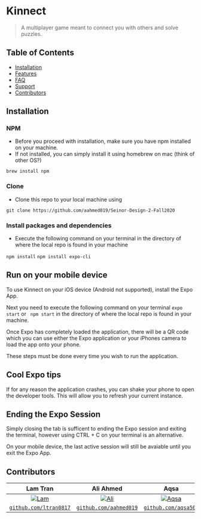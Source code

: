 # Kinnect

> A multiplayer game meant to connect you with others and solve puzzles.

## Table of Contents

- [Installation](#installation)
- [Features](#features)
- [FAQ](#faq)
- [Support](#support)
- [Contributors](#contributors)


## Installation

### NPM

- Before you proceed with installation, make sure you have npm installed on your machine.
- If not installed, you can simply install it using homebrew on mac (think of other OS?)

``` brew install npm ```

### Clone

- Clone this repo to your local machine using

``` git clone https://github.com/aahmed019/Seinor-Design-2-Fall2020 ```

### Install packages and dependencies
- Execute the following command on your terminal in the directory of where the local repo is found in your machine

``` npm install ```
``` npm install expo-cli ```


## Run on your mobile device

To use Kinnect on your iOS device (Android not supported), install the Expo App. 

Next you need to execute the following command on your terminal ``` expo start ``` or ``` npm start``` in the directory of where the local repo is found in your machine.

Once Expo has completely loaded the application, there will be a QR code which you can use either the Expo application or your iPhones camera to load the app onto your phone.

These steps must be done every time you wish to run the application.

## Cool Expo tips

If for any reason the application crashes, you can shake your phone to open the developer tools. This will allow you to refresh your current instance.

## Ending the Expo Session

Simply closing the tab is sufficent to ending the Expo session and exiting the terminal, however using CTRL + C on your terminal is an alternative.

On your mobile device, the last active session will still be avaiable until you exit the Expo App.

## Contributors

| **Lam Tran** | **Ali Ahmed** | **Aqsa** | **Jose Vargas** |
| :---: |:---:| :---:| :---:|
| [![Lam](https://avatars3.githubusercontent.com/u/47982551?s=460&u=84af4eb90fd989c60d742fec971acf274f0e28e0&v=4&s=200)](https://github.com/ltran0817)    | [![Ali](https://avatars1.githubusercontent.com/u/42854126?s=460&u=db33df9d2fa459af724b170ff1c89aff7d4b5276&v=4)](https://github.com/aahmed019) | [![Aqsa](https://avatars0.githubusercontent.com/u/35515035?s=200&v=4)](http://github.com/aqsa505)  | [![Jose](https://avatars0.githubusercontent.com/u/32646029?s=460&u=5218cbda2e545f0a3a35b3e081720bb4857a691e&v=4&s=200)](https://github.com/doublejvargas)  |
| <a href="https://github.com/ltran0817" target="_blank">`github.com/ltran0817`</a> | <a href="https://github.com/aahmed019" target="_blank">`github.com/aahmed019`</a> | <a href="http://github.com/aqsa505" target="_blank">`github.com/aqsa505`</a> | <a href="https://github.com/doublejvargas" target="_blank">`github.com/doublejvargas`</a> |
